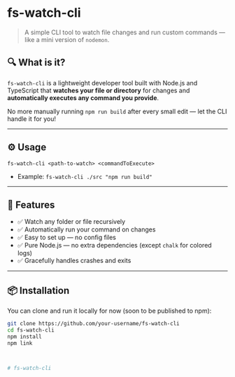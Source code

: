 # fs-watch-cli

> A simple CLI tool to watch file changes and run custom commands — like a mini version of `nodemon`.


## 🔍 What is it?

`fs-watch-cli` is a lightweight developer tool built with Node.js and TypeScript that **watches your file or directory** for changes and **automatically executes any command you provide**.

No more manually running `npm run build` after every small edit — let the CLI handle it for you!

---

## ⚙️ Usage

`fs-watch-cli <path-to-watch> <commandToExecute>`
- Example: `fs-watch-cli ./src "npm run build"`

---


## 🚀 Features

- ✅ Watch any folder or file recursively
- ✅ Automatically run your command on changes
- ✅ Easy to set up — no config files
- ✅ Pure Node.js — no extra dependencies (except `chalk` for colored logs)
- ✅ Gracefully handles crashes and exits

---

## 📦 Installation

You can clone and run it locally for now (soon to be published to npm):

```bash
git clone https://github.com/your-username/fs-watch-cli
cd fs-watch-cli
npm install
npm link



# fs-watch-cli
